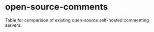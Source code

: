 # open-source-comments
Table for comparison of existing open-source self-hosted commenting servers.
